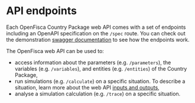 # API endpoints

Each OpenFisca Country Package web API comes with a set of endpoints including an OpenAPI specification on the `/spec` route.
You can check out the demonstration [swagger documentation](https://legislation.demo.openfisca.org/swagger) to see how the endpoints work.

The OpenFisca web API can be used to:

- access information about the parameters (e.g. `/parameters`), the variables (e.g. `/variables`), and entities (e.g. `/entities`) of the Country Package,
- run simulations (e.g. `/calculate`) on a specific situation. To describe a situation, learn more about the web API [inputs and outputs](input-output-data.md),
- analyse a simulation calculation (e.g. `/trace`) on a specific situation.
